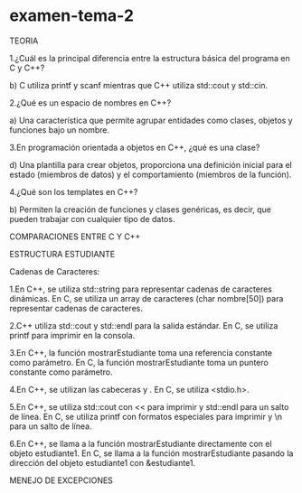 # examen-tema-2
TEORIA 

1.¿Cuál es la principal diferencia entre la estructura básica del programa en C y C++?

b) C utiliza printf y scanf mientras que C++ utiliza std::cout y std::cin.


2.¿Qué es un espacio de nombres en C++?

a) Una característica que permite agrupar entidades como clases, objetos y funciones bajo un nombre.


3.En programación orientada a objetos en C++, ¿qué es una clase?

d) Una plantilla para crear objetos, proporciona una definición inicial para el estado (miembros de datos) y el comportamiento (miembros de la función).


4.¿Qué son los templates en C++?

b) Permiten la creación de funciones y clases genéricas, es decir, que pueden trabajar con cualquier tipo de datos.

COMPARACIONES ENTRE C Y C++

ESTRUCTURA ESTUDIANTE

Cadenas de Caracteres:

1.En C++, se utiliza std::string para representar cadenas de caracteres dinámicas.
En C, se utiliza un array de caracteres (char nombre[50]) para representar cadenas de caracteres.

2.C++ utiliza std::cout y std::endl para la salida estándar.
En C, se utiliza printf para imprimir en la consola.

3.En C++, la función mostrarEstudiante toma una referencia constante como parámetro.
En C, la función mostrarEstudiante toma un puntero constante como parámetro.

4.En C++, se utilizan las cabeceras <iostream> y <string>.
En C, se utiliza <stdio.h>.

5.En C++, se utiliza std::cout con << para imprimir y std::endl para un salto de línea.
En C, se utiliza printf con formatos especiales para imprimir y \n para un salto de línea.

6.En C++, se llama a la función mostrarEstudiante directamente con el objeto estudiante1.
En C, se llama a la función mostrarEstudiante pasando la dirección del objeto estudiante1 con &estudiante1.

MENEJO DE EXCEPCIONES


